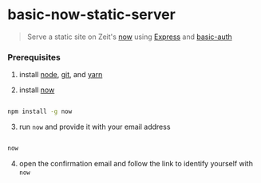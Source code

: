 # basic-now-static-server

> Serve a static site on Zeit's [now](https://zeit.co/now) using [Express](https://expressjs.com/) and [basic-auth](https://github.com/jshttp/basic-auth)


### Prerequisites

1) install [node](https://nodejs.org/en/), [git](https://git-scm.com/downloads), and [yarn](https://yarnpkg.com/lang/en/docs/install/)

2) install [now](https://zeit.co/docs/getting-started/installing-now)

```bash

npm install -g now

```
3) run `now` and provide it with your email address
```bash

now

```

4) open the confirmation email and follow the link to identify yourself with `now`

